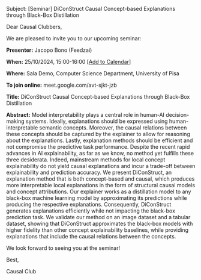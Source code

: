 Subject: [Seminar] DiConStruct Causal Concept-based Explanations through Black-Box Distillation

Dear Causal Clubbers,

We are pleased to invite you to our upcoming seminar:

**Presenter:** Jacopo Bono (Feedzai)

**When:** 25/10/2024, 15:00-16:00 [[Add to Calendar](https://www.google.com/calendar/render?action=TEMPLATE&text=Seminar%3A%20DiConStruct%20Causal%20Concept-based%20Explanations%20through%20Black-Box%20Distillation&dates=20241025T150000/20241025T160000&details=Presenter%3A%20Jacopo%20Bono%20%28Feedzai%29%0A%0A%20Join%20Teams%20Meeting%3A%20meet.google.com/avt-sjkt-jzb&location=Sala%20Demo)]

**Where:** Sala Demo, Computer Science Department, University of Pisa

**To join online:** meet.google.com/avt-sjkt-jzb

**Title:** DiConStruct Causal Concept-based Explanations through Black-Box Distillation

**Abstract:** 
Model interpretability plays a central role in human-AI decision-making systems. Ideally, explanations should be expressed using human-interpretable semantic concepts. Moreover, the causal relations between these concepts should be captured by the explainer to allow for reasoning about the explanations. Lastly, explanation methods should be efficient and not compromise the predictive task performance. Despite the recent rapid advances in AI explainability, as far as we know, no method yet fulfills these three desiderata. Indeed, mainstream methods for local concept explainability do not yield causal explanations and incur a trade-off between explainability and prediction accuracy. We present DiConStruct, an explanation method that is both concept-based and causal, which produces more interpretable local explanations in the form of structural causal models and concept attributions. Our explainer works as a distillation model to any black-box machine learning model by approximating its predictions while producing the respective explanations. Consequently, DiConStruct generates explanations efficiently while not impacting the black-box prediction task. We validate our method on an image dataset and a tabular dataset, showing that DiConStruct approximates the black-box models with higher fidelity than other concept explainability baselines, while providing explanations that include the causal relations between the concepts.

We look forward to seeing you at the seminar!

Best,

Causal Club 
